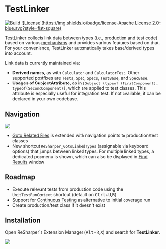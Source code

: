 # TestLinker

[![Build](https://img.shields.io/teamcity/codebetter/Testlinker_Ci.svg?label=master&style=flat-square)](http://teamcity.codebetter.com/project.html?projectId=TestLinker)
[![License](https://img.shields.io/badge/license-Apache License 2.0-blue.svg?style=flat-square)](https://github.com/matkoch/TestLinker/blob/master/LICENSE)

TestLinker collects link data between types (i.e., production and test code) based on various [mechanisms](https://github.com/matkoch/TestLinker/blob/master/src/TestLinker/LinkedTypesProvider) and provides various features based on that. For your convenience, TestLinker automatically takes base/derived types into account.

Link data is currently maintained via:
- **Derived names**, as with `Calculator` and `CalculatorTest`. Other supported postfixes are `Tests`, `Spec`, `Specs`, `TestBase`, and `SpecBase`.
- **Usages of SubjectAttribute**, as in `[Subject (typeof (FirstComponent), typeof(SecondComponent)]`, which are applied to test classes. This attribute is especially useful for integration test. If not available, it can be declared in your own codebase.

## Navigation

<img src=https://raw.githubusercontent.com/matkoch/TestLinker/master/misc/Demo.gif />

- [Goto Related Files](https://www.jetbrains.com/help/resharper/2016.1/Navigation_and_Search__Go_to_Related_Files.html) is extended with navigation points to production/test classes
- New shortcut `ReSharper_GotoLinkedTypes` (assignable via keyboard options) that jumps between linked types. For multiple linked types, a dedicated popmenu is shown, which can also be displayed in [Find Results](https://www.jetbrains.com/help/resharper/2016.1/Reference__Windows__Find_Results_Window.html) window

## Roadmap

- Execute relevant tests from production code using the `UnitTestRunContext` shortcut (default on <kbd>Ctrl</kbd>+<kbd>U</kbd>,<kbd>R</kbd>)
- Support for [Continuous Testing](https://blog.jetbrains.com/dotnet/2015/11/19/continuous-testing-in-dotcover-and-resharper-ultimate/) as alternative to initial coverage run
- Create production/test class if it doesn't exist

## Installation

Open ReSharper`s Extension Manager (<kbd>Alt</kbd>+<kbd>R</kbd>,<kbd>X</kbd>) and search for **TestLinker**.

<img src=https://raw.githubusercontent.com/matkoch/TestLinker/master/misc/ExtensionManager.png />
